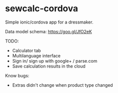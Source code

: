 # sewcalc-cordova

Simple ionic/cordova app for a dressmaker.

Data model schema:
https://goo.gl/JfO2eK

TODO: 
  * Calculator tab
  * Multilanguage interface
  * Sign in/ sign up with google+ / parse.com
  * Save calculation results in the cloud

Know bugs:
  * Extras didn't change when product type changed
  
  
